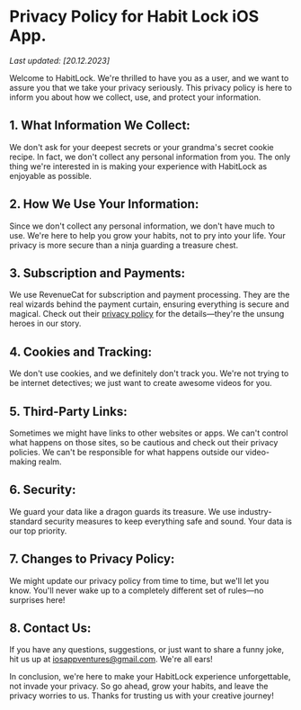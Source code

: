 
# Privacy Policy for Habit Lock iOS App.

*Last updated: [20.12.2023]*

Welcome to HabitLock. We're thrilled to have you as a user, and we want to assure you that we take your privacy seriously. This privacy policy is here to inform you about how we collect, use, and protect your information.

## 1. What Information We Collect:
We don't ask for your deepest secrets or your grandma's secret cookie recipe. In fact, we don't collect any personal information from you. The only thing we're interested in is making your experience with HabitLock as enjoyable as possible.

## 2. How We Use Your Information:
Since we don't collect any personal information, we don't have much to use. We're here to help you grow your habits, not to pry into your life. Your privacy is more secure than a ninja guarding a treasure chest.

## 3. Subscription and Payments:
We use RevenueCat for subscription and payment processing. They are the real wizards behind the payment curtain, ensuring everything is secure and magical. Check out their [privacy policy](https://www.revenuecat.com/privacy/) for the details—they're the unsung heroes in our story.

## 4. Cookies and Tracking:
We don't use cookies, and we definitely don't track you. We're not trying to be internet detectives; we just want to create awesome videos for you.

## 5. Third-Party Links:
Sometimes we might have links to other websites or apps. We can't control what happens on those sites, so be cautious and check out their privacy policies. We can't be responsible for what happens outside our video-making realm.

## 6. Security:
We guard your data like a dragon guards its treasure. We use industry-standard security measures to keep everything safe and sound. Your data is our top priority.

## 7. Changes to Privacy Policy:
We might update our privacy policy from time to time, but we'll let you know. You'll never wake up to a completely different set of rules—no surprises here!

## 8. Contact Us:
If you have any questions, suggestions, or just want to share a funny joke, hit us up at iosappventures@gmail.com. We're all ears!

In conclusion, we're here to make your HabitLock experience unforgettable, not invade your privacy. So go ahead, grow your habits, and leave the privacy worries to us. Thanks for trusting us with your creative journey!

